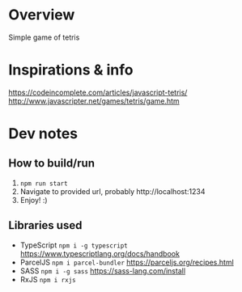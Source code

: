 # Overview

Simple game of tetris

# Inspirations & info

https://codeincomplete.com/articles/javascript-tetris/
http://www.javascripter.net/games/tetris/game.htm

# Dev notes

## How to build/run

1. `npm run start`
2. Navigate to provided url, probably http://localhost:1234
3. Enjoy! :)

## Libraries used

- TypeScript `npm i -g typescript` https://www.typescriptlang.org/docs/handbook
- ParcelJS `npm i parcel-bundler` https://parceljs.org/recipes.html
- SASS `npm i -g sass` https://sass-lang.com/install
- RxJS `npm i rxjs`
